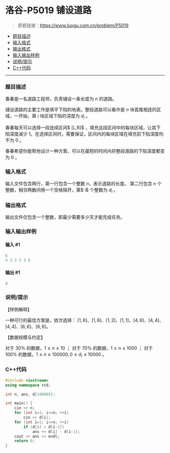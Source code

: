 # 洛谷-P5019 铺设道路

> 原题链接：https://www.luogu.com.cn/problem/P5019

- [题目描述](#题目描述)
- [输入格式](#输入格式)
- [输出格式](#输出格式)
- [输入输出样例](#输入输出样例)
- [说明/提示](#说明/提示)
- [C++代码](#C++代码)

---

### <a name="题目描述">题目描述</a>

春春是一名道路工程师，负责铺设一条长度为 $n$ 的道路。

铺设道路的主要工作是填平下陷的地表。整段道路可以看作是 $n$ 块首尾相连的区域，一开始，第 $i$ 块区域下陷的深度为 $d_i$ 。

春春每天可以选择一段连续区间$ [L,R]$ ，填充这段区间中的每块区域，让其下陷深度减少 $1$。在选择区间时，需要保证，区间内的每块区域在填充前下陷深度均不为 $0$ 。

春春希望你能帮他设计一种方案，可以在最短的时间内将整段道路的下陷深度都变为 $0$ 。

### <a name="输入格式">输入格式</a>

输入文件包含两行，第一行包含一个整数 $n$，表示道路的长度。 第二行包含 $n$ 个整数，相邻两数间用一个空格隔开，第$ i$ 个整数为 $d_i$ 。

### <a name="输出格式">输出格式</a>

输出文件仅包含一个整数，即最少需要多少天才能完成任务。

### <a name="输入输出样例">输入输出样例</a>

#### 输入 #1

```c++
6   
4 3 2 5 3 5 
```

#### 输出 #1

```c++
9
```

### <a name="说明/提示">说明/提示</a>

【样例解释】

一种可行的最佳方案是，依次选择： $[1,6]$、$[1,6]$、$[1,2]$、$[1,1]$、$[4,6]$、$[4,4]$、$[4,4]$、$[6,6]$、$[6,6]$。

【数据规模与约定】

对于 $30\%$ 的数据，$1 ≤ n ≤ 10$ ；
 对于 $70\%$ 的数据，$1 ≤ n ≤ 1000$ ；
 对于 $100\%$ 的数据，$1 ≤ n ≤ 100000 , 0 ≤ d_i ≤ 10000$ 。

### <a name="C++代码">C++代码</a>

```c++
#include <iostream>
using namespace std;

int n, ans, d[100005];

int main() {
    cin >> n;
    for (int i=1; i<=n; ++i)
        cin >> d[i];
    for (int i=1; i<=n; ++i)
        if (d[i] > d[i-1])
            ans += d[i] - d[i-1];
    cout << ans << endl;
    return 0;
}
```